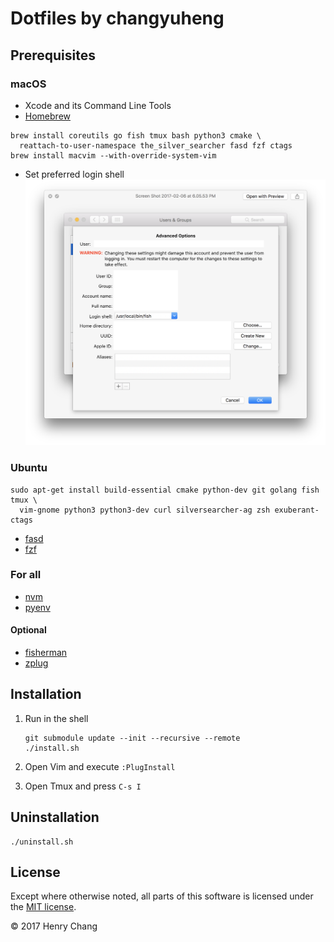 # Dotfiles by changyuheng

## Prerequisites

### macOS

- Xcode and its Command Line Tools
- [Homebrew](http://brew.sh/)

```
brew install coreutils go fish tmux bash python3 cmake \
  reattach-to-user-namespace the_silver_searcher fasd fzf ctags
brew install macvim --with-override-system-vim
```

- Set preferred login shell
    ![](assets/images/macos-default-login-shell.png)

### Ubuntu

```
sudo apt-get install build-essential cmake python-dev git golang fish tmux \
  vim-gnome python3 python3-dev curl silversearcher-ag zsh exuberant-ctags
```

- [fasd](https://github.com/clvv/fasd)
- [fzf](https://github.com/junegunn/fzf)

### For all

- [nvm](https://github.com/creationix/nvm)
- [pyenv](https://github.com/pyenv/pyenv)

#### Optional
- [fisherman](https://fisherman.github.io/)
- [zplug](https://zplug.sh/)

## Installation

1. Run in the shell

    ```
    git submodule update --init --recursive --remote
    ./install.sh
    ```

2. Open Vim and execute `:PlugInstall`

3. Open Tmux and press `C-s I`

## Uninstallation

```
./uninstall.sh
```

## License

Except where otherwise noted, all parts of this software is licensed under the
[MIT license](http://opensource.org/licenses/MIT).

© 2017 Henry Chang
